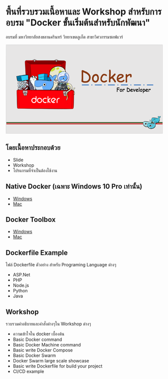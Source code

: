 # พื้นที่รวบรวมเนื้อหาและ Workshop สำหรับการอบรม "Docker ขั้นเริ่มต้นสำหรับนักพัฒนา"

อบรมที่ มหาวิทยาลัยสงขลานครินทร์ วิทยาเขตภูเก็ต สาขาวิศวกรรมซอฟแวร์

![](https://github.com/Kusumoto/psu-docker-workshop-resource/raw/master/background.PNG)

## โดยเนื้อหาประกอบด้วย
- Slide
- Workshop
- โปรแกรมที่จำเป็นต้องใช้งาน

## Native Docker (เฉพาะ Windows 10 Pro เท่านั้น)
- [Windows](https://download.docker.com/win/stable/InstallDocker.msi) 
- [Mac](https://download.docker.com/mac/stable/Docker.dmg)

## Docker Toolbox
- [Windows](https://download.docker.com/win/stable/DockerToolbox.exe)
- [Mac](https://download.docker.com/mac/stable/DockerToolbox.pkg)

## Dockerfile Example
ไฟล์ Dockerfile ตัวอย่าง สำหรับ Programing Language ต่างๆ
- ASP.Net
- PHP
- Node.js
- Python
- Java

## Workshop
รวบรวมคำอธิบายและคำสั่งต่างๆใน Workshop ต่างๆ
- ความเข้าใจใน docker เบื้องต้น
- Basic Docker command
- Basic Docker Machine command
- Basic write Docker Compose
- Basic Docker Swarm
- Docker Swarm large scale showcase
- Basic write Dockerfile for build your project
- CI/CD example
